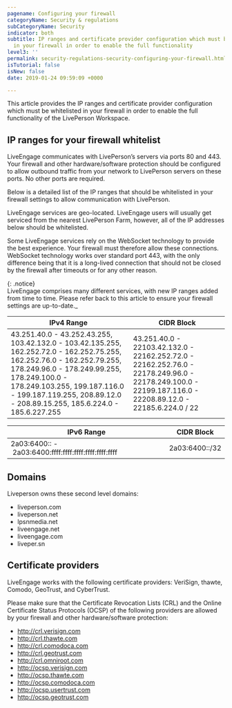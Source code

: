 ```yaml
---
pagename: Configuring your firewall
categoryName: Security & regulations
subCategoryName: Security
indicator: both
subtitle: IP ranges and certificate provider configuration which must be whitelisted
  in your firewall in order to enable the full functionality
level3: ''
permalink: security-regulations-security-configuring-your-firewall.html
isTutorial: false
isNew: false
date: 2019-01-24 09:59:09 +0000

---
```

This article provides the IP ranges and certificate provider configuration which must be whitelisted in your firewall in order to enable the full functionality of the LivePerson Workspace.

## IP ranges for your firewall whitelist

LiveEngage communicates with LivePerson’s servers via ports 80 and 443. Your firewall and other hardware/software protection should be configured to allow outbound traffic from your network to LivePerson servers on these ports. No other ports are required.

Below is a detailed list of the IP ranges that should be whitelisted in your firewall settings to allow communication with LivePerson.

LiveEngage services are geo-located. LiveEngage users will usually get serviced from the nearest LivePerson Farm, however, all of the IP addresses below should be whitelisted.

Some LiveEngage services rely on the WebSocket technology to provide the best experience. Your firewall must therefore allow these connections. WebSocket technology works over standard port 443, with the only difference being that it is a long-lived connection that should not be closed by the firewall after timeouts or for any other reason.

{: .notice}  
LiveEngage comprises many different services, with new IP ranges added from time to time. Please refer back to this article to ensure your firewall settings are up-to-date._

| IPv4 Range | CIDR Block |
| --- | --- |
| 43.251.40.0 - 43.252.43.255, 103.42.132.0 - 103.42.135.255, 162.252.72.0 - 162.252.75.255, 162.252.76.0 - 162.252.79.255, 178.249.96.0 - 178.249.99.255, 178.249.100.0 - 178.249.103.255, 199.187.116.0 - 199.187.119.255, 208.89.12.0 - 208.89.15.255, 185.6.224.0 - 185.6.227.255 | 43.251.40.0 - 22103.42.132.0 - 22162.252.72.0 - 22162.252.76.0 - 22178.249.96.0 - 22178.249.100.0 - 22199.187.116.0 - 22208.89.12.0 - 22185.6.224.0 / 22 |

| IPv6 Range | CIDR Block |
| --- | --- |
| 2a03:6400:: -  2a03:6400:ffff:ffff:ffff:ffff:ffff:ffff | 2a03:6400::/32 |

## Domains

Liveperson owns these second level domains:

* liveperson.com
* liveperson.net
* lpsnmedia.net
* liveengage.net
* liveengage.com
* liveper.sn

## Certificate providers

LiveEngage works with the following certificate providers: VeriSign, thawte, Comodo, GeoTrust, and CyberTrust.

Please make sure that the Certificate Revocation Lists (CRL) and the Online Certificate Status Protocols (OCSP) of the following providers are allowed by your firewall and other hardware/software protection:

* http://crl.verisign.com
* http://crl.thawte.com
* http://crl.comodoca.com
* http://crl.geotrust.com
* http://crl.omniroot.com
* http://ocsp.verisign.com
* http://ocsp.thawte.com
* http://ocsp.comodoca.com
* http://ocsp.usertrust.com
* http://ocsp.geotrust.com

